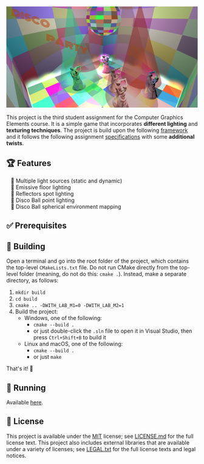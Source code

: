 <!--- insert project logo here -->
![](./assets/screenshots/all_lights_logo.png)

<!--- general description of the project -->
This project is the third student assignment for the Computer Graphics Elements course. It is a simple game that incorporates **different
lighting** and **texturing techniques**. The project is build upon the following [framework](https://github.com/UPB-Graphics/gfx-framework) and it follows the following assignment [specifications](https://ocw.cs.pub.ro/courses/egc/teme/2021/03) with some **additional twists**.

## :trophy: Features
  &nbsp;&nbsp; :small_orange_diamond: Multiple light sources (static and dynamic)  
  &nbsp;&nbsp; :small_orange_diamond: Emissive floor lighting  
  &nbsp;&nbsp; :small_orange_diamond: Reflectors spot lighting  
  &nbsp;&nbsp; :small_orange_diamond: Disco Ball point lighting  
  &nbsp;&nbsp; :small_orange_diamond: Disco Ball spherical environment mapping   
  
## :white_check_mark: Prerequisites

## :hammer: Building
Open a terminal and go into the root folder of the project, which contains the top-level `CMakeLists.txt` file.
Do not run CMake directly from the top-level folder (meaning, do not do this: `cmake .`). Instead, make a separate directory, as follows:

1.  `mkdir build`
2.  `cd build`
3.  `cmake .. -DWITH_LAB_M1=0 -DWITH_LAB_M2=1`
4.  Build the project:
    -   Windows, one of the following:
        -   `cmake --build .`
        -   or just double-click the `.sln` file to open it in Visual Studio, then press `Ctrl+Shift+B` to build it
    -   Linux and macOS, one of the following:
        -   `cmake --build .`
        -   or just `make`

That's it! :tada:

## :running: Running
Available [here](https://github.com/UPB-Graphics/gfx-framework).

## :page_facing_up: License
This project is available under the [MIT][ref-mit] license; see [LICENSE.md](LICENSE.md) for the full license text.
This project also includes external libraries that are available under a variety of licenses; see [LEGAL.txt](LEGAL.txt)
for the full license texts and legal notices.

<!--- add link references here -->
[ref-cmake]:            https://github.com/Kitware/CMake/
[ref-cmake-dl]:         https://github.com/Kitware/CMake/releases/
[ref-cmake-build]:      https://github.com/Kitware/CMake#building-cmake-from-scratch
[ref-mit]:              https://opensource.org/licenses/MIT
